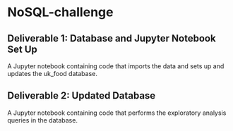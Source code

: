 # NoSQL-challenge

## Deliverable 1: Database and Jupyter Notebook Set Up

A Jupyter notebook containing code that imports the data and sets up and updates the uk_food database.


## Deliverable 2: Updated Database

 A Jupyter notebook containing code that performs the exploratory analysis queries in the database.
